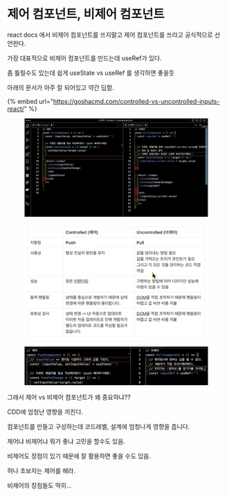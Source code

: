 # 제어 컴포넌트, 비제어 컴포넌트

react docs 에서 비제어 컴포넌트를 쓰지말고 제어 컴포넌트를 쓰라고 공식적으로 선언한다.

가장 대표적으로 비제어 컴포넌트를 만드는데 useRef가 있다.

좀 틀릴수도 있는데 쉽게 useState vs useRef 를 생각하면 좋을듯



아래의 문서가 아주 잘 되어있고 약간 딥함.&#x20;

{% embed url="https://goshacmd.com/controlled-vs-uncontrolled-inputs-react/" %}

<figure><img src="../.gitbook/assets/image (15).png" alt=""><figcaption></figcaption></figure>

<figure><img src="../.gitbook/assets/image (2).png" alt=""><figcaption></figcaption></figure>





<figure><img src="../.gitbook/assets/image (1).png" alt=""><figcaption></figcaption></figure>

그래서 제어 vs 비제어 컴포넌트가 왜 중요하냐??

CDD에 엄청난 영향을 끼친다.

컴포넌트를 만들고 구성하는데 코드레벨, 설계에 엄청나게 영향을 줍니다.



제어냐 비제어냐 뭐가 좋냐 고민을 할수도 있음.

비제어도 장점이 있기 때문에 잘 활용하면 좋을 수도 있음.



허나 초보자는 제어를 해라.

비제어의 장점들도 딱히...

















